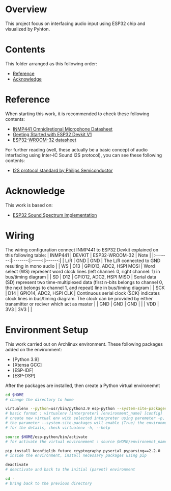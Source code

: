 # Overview
This project focus on interfacing audio input using ESP32 chip and visualized by Pyhton.

# Contents
This folder arranged as this following order:
- [Reference](#Reference)
- [Acknowledge](#Acknowlegde)

# Reference
When starting this work, it is recommended to check these following contents:
- [INMP441 Omnidiretional Microphone Datasheet](https://invensense.tdk.com/wp-content/uploads/2015/02/INMP441.pdf)
- [Geeting Started with ESP32 Devkit V1](https://randomnerdtutorials.com/getting-started-with-esp32/)
- [ESP32-WROOM-32 datasheet](https://www.espressif.com/sites/default/files/documentation/esp32-wroom-32_datasheet_en.pdf)

For further reading (well, these actually be a basic concept of audio interfacing using Inter-IC Sound I2S protocol), you can see these following contents:
- [I2S protocol standard  by Philips Semiconductor](https://web.archive.org/web/20070102004400/http://www.nxp.com/acrobat_download/various/I2SBUS.pdf)

# Acknowledge
This work is based on:
- [ESP32 Sound Spectrum Implementation](https://github.com/pedrominatel/esp32-projects/blob/master/demo/sound_spectrum/main/i2s_spectrum_example_main.c)

# Wiring
The wiring configuration connect INMP441 to ESP32 Devkit explained on this following table:
| INMP441   | DEVKIT    | ESP32-WROOM-32    | Note  |
|:-------:|:-------:|:-----:|:------:|
| L/R | GND | GND | The L/R connected to GND resulting in mono audio |
| WS | D13 | GPIO13, ADC2, HSPI MOSI | Word select (WS) represent word clock lines (left channel: 0, right channel: 1) in bus/timing diagram |
| SD | D12 | GPIO12, ADC2, HSPI MISO | Serial data (SD) represent two time-multiplexed data (first n-bits belongs to channel 0, the next belongs to channel 1, and repeat) line in bus/timing diagram |
| SCK | D14 | GPIO14, ADC2, HSPI CLK | Continuous serial clock (SCK) indicates clock lines in bus/timing diagram. The clock can be provided by either transmitter or reciver which act as master |
| GND | GND | GND | |
| VDD | 3V3 | 3V3 | |

# Environment Setup
This work carried out on Archlinux environment. These following packages added on the environment:
- [Python 3.9]
- [Xtensa GCC]
- [ESP-IDF]
- [ESP-DSP]

After the packages are installed, then create a Python virtual environemnt

```sh
cd $HOME
# change the directory to home

virtualenv --python=usr/bin/python3.9 esp-python --system-site-packages
# basic format : virtualenv [interpreter] [environment_name] [config]
# create new virtual env with selected interpreter using paremeter -p, --python and define the path
# the parameter --system-site-packages will enable (True) the environment access to system site packages
# for the details, check virtualenv -h, --help

source $HOME/esp-python/bin/activate
# for activate the virtual environement : source $HOME/environemnt_name/bin/activate

pip install kconfiglib future cryptography pyserial pyparsing==2.2.0
# inside the environment, install necessary packages using pip

deactivate
# deactivate and back to the initial (parent) environment

cd -
# bring back to the previous directory

```


